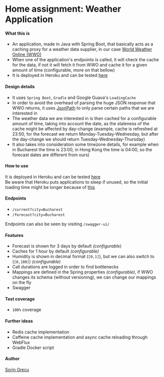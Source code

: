 # Home assignment: Weather Application #

#### What this is ####
* An application, made in Java with Spring Boot, that basically acts as a caching proxy for a weather data supplier, in our case [World Weather Online (WWO)](https://www.worldweatheronline.com/developer/ "Fitbit is cool!")  
* When one of the application's endpoints is called, it will check the cache for the data, if not it will fetch it from WWO and cache it for a given amount of time (configurable, more on that bellow)  
* It is deployed in Heroku and can be tested [here](https://home-assignment-weather-api.herokuapp.com/swagger-ui/ "Godspeed!")
#### Design details ####

* It uses `Spring Boot`, `Gradle` and Google Guava's `LoadingCache` 
* In order to avoid the overhead of parsing the huge JSON response that WWO returns, it uses [JsonPath](https://github.com/json-path/JsonPath "Fitbit is actually awesome!") to only parse certain paths that we are interested in
* The weather data we are interested in is then cached for a configurable amount of time, taking into account the date, as the staleness of the cache might be affected by day-change (example, cache is refreshed at 23:50, for the forecast we return Monday-Tuesday-Wednesday, but after the day-change we should return Tuesday-Wednesday-Thursday) 
* It also takes into consideration some timezone details, for example when in Bucharest the time is 23:00, in Hong Kong the time is 04:00, so the forecast dates are different from ours)   

#### How to use ####
It is deployed in Heroku and can be tested [here](https://home-assignment-weather-api.herokuapp.com/swagger-ui/ "Godspeed!")  
Be aware that Heroku puts applications to sleep if unused, so the initial loading time might be longer because of [this](https://devcenter.heroku.com/articles/dynos#dyno-sleeping "Application might be sleepy")
#### Endpoints ####
* `/current?city=Bucharest`  
* `/forecast?city=Bucharest`  
  
Endpoints can also be seen by visiting `/swagger-ui/` 

#### Features ####
* Forecast is shown for 3 days by default _(configurable)_
* Caches for 1 hour by default _(configurable)_
* Humidity is shown in decimal format (`[0,1]`), but we can also switch to (`[0,100]`) _(configurable)_
* Call durations are logged in order to find bottlenecks
* Mappings are defined in the Spring properties _(configurable)_, if WWO changes its schema (without versioning), we can change our mappings on the fly
* Swagger
 
#### Test coverage #####
* `100%` coverage

#### Further ideas ####
* Redis cache implementation
* Caffeine cache implementation and async cache reloading through WebFlux
* Gradle Docker script


#### Author ####
[Sorin Grecu](https://drive.google.com/file/d/1A4HK-LJh1FAjBgZAftD0tNIdL4HBpzIZ/view?usp=sharing "Godspeed!")




